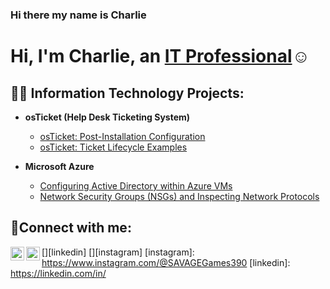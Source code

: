 ### Hi there my name is Charlie
<h1>Hi, I'm Charlie, an <a href="https://linkedin.com/in/CharlieTorres84">IT Professional</a>☺</h1>

<h2>👨‍💻 Information Technology Projects:</h2>

- <b>osTicket (Help Desk Ticketing System)</b>
  
  - [osTicket: Post-Installation Configuration](https://github.com/CharlieTorres84/post-install-config)
  - [osTicket: Ticket Lifecycle Examples](https://github.com/CharlieTorres84/ticket-lifecycle)
- <b>Microsoft Azure</b>
  - [Configuring  Active Directory within Azure VMs](https://github.com/CharlieTorres84/configure-ad)
  - [Network Security Groups (NSGs) and Inspecting Network Protocols](https://github.com/CharlieTorres84/azure-network-protocols)

<h2>🤳Connect with me:</h2>

[<img align="left" alt="Charlie | LinkedIn" width="22px" src="https://cdn.jsdelivr.net/npm/simple-icons@v3/icons/linkedin.svg" />][linkedin]
[<img align="left" alt="SAVAGEGamer | Instagram" width="22px" src="https://cdn.jsdelivr.net/npm/simple-icons@v3/icons/instagram.svg" />][instagram]
[instagram]: https://www.instagram.com/@SAVAGEGames390
[linkedin]: https://linkedin.com/in/
